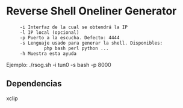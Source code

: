 # Reverse Shell Oneliner Generator

         -i Interfaz de la cual se obtendrá la IP
         -l IP local (opcional)
         -p Puerto a la escucha. Defecto: 4444
         -s Lenguaje usado para generar la shell. Disponibles:
                  php bash perl python ...
         -h Muestra esta ayuda

Ejemplo: ./rsog.sh -i tun0 -s bash -p 8000





## Dependencias

xclip
